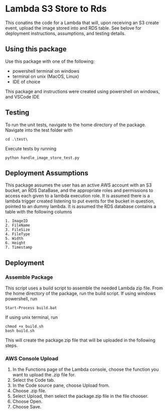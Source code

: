 # Lambda S3 Store to Rds #
This conatins the code for a Lambda that will, upon receiving an S3 create event, upload the image stored into and RDS table. See belove for deployment instructions, assumptions, and testing details.

## Using this package ##

Use this package with one of the following: 
* powershell terminal on windows
* terminal on unix (MacOS, Linux)
* IDE of choice

This package and instructions were created using powershell on windows, and VSCode IDE

## Testing ##
To run the unit tests, navigate to the home directory of the package.  Navigate into the test folder with

` cd .\test\ `

Execute tests by running 

`python handle_image_store_test.py`

## Deployment Assumptions ##
This package assumes the user has an active AWS account with an S3 bucket, an RDS DataBase, and the appropriate roles and permissions to access each given to a lambda execution role. It is assumed there is a lambda trigger created listening to put events for the bucket in question, pointed to an dummy lambda.  It is assumed the RDS database contains a table with the following columns

```
1. ImageID 
2. FileName 
3. FileSize 
4. FileType 
5. Width 
6. Height 
7. Timestamp
```

## Deployment ##

### Assemble Package ###

This script uses a build script to assemble the needed Lambda zip file. From the home directory of the package, run the build script. If using windows powershell, run

``` 
Start-Process build.bat 
```

If using unix terminal, run

```
chmod +x build.sh
bash build.sh
```
This will create the package.zip file that will be uploaded in the following steps.

### AWS Console Upload ###

1. In the Functions page of the Lambda console, choose the function you want to upload the .zip file for.
2. Select the Code tab.
3. In the Code source pane, choose Upload from.
4. Choose .zip file.
5. Select Upload, then select the package.zip file in the file chooser.
6. Choose Open.
7. Choose Save.